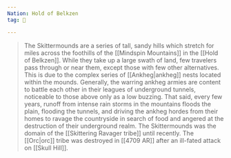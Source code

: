 ```yaml
---
Nation: Hold of Belkzen
tag: 🌃

---
```

> The Skittermounds are a series of tall, sandy hills which stretch for miles across the foothills of the [[Mindspin Mountains]] in the [[Hold of Belkzen]].  While they take up a large swath of land, few travelers pass through or near them, except those with few other alternatives.  This is due to the complex series of [[Ankheg|ankheg]] nests located within the mounds. Generally, the warring ankheg armies are content to battle each other in their leagues of underground tunnels, noticeable to those above only as a low buzzing.  That said, every few years, runoff from intense rain storms in the mountains floods the plain, flooding the tunnels, and driving the ankheg hordes from their homes to ravage the countryside in search of food and angered at the destruction of their underground realm.
> The Skittermounds was the domain of the [[Skittering Ravager tribe]] until recently. The [[Orc|orc]] tribe was destroyed in [[4709 AR]] after an ill-fated attack on [[Skull Hill]].








